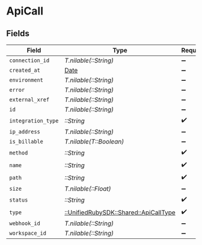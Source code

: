 # ApiCall


## Fields

| Field                                                                       | Type                                                                        | Required                                                                    | Description                                                                 |
| --------------------------------------------------------------------------- | --------------------------------------------------------------------------- | --------------------------------------------------------------------------- | --------------------------------------------------------------------------- |
| `connection_id`                                                             | *T.nilable(::String)*                                                       | :heavy_minus_sign:                                                          | N/A                                                                         |
| `created_at`                                                                | [Date](https://ruby-doc.org/stdlib-2.6.1/libdoc/date/rdoc/Date.html)        | :heavy_minus_sign:                                                          | N/A                                                                         |
| `environment`                                                               | *T.nilable(::String)*                                                       | :heavy_minus_sign:                                                          | N/A                                                                         |
| `error`                                                                     | *T.nilable(::String)*                                                       | :heavy_minus_sign:                                                          | N/A                                                                         |
| `external_xref`                                                             | *T.nilable(::String)*                                                       | :heavy_minus_sign:                                                          | N/A                                                                         |
| `id`                                                                        | *T.nilable(::String)*                                                       | :heavy_minus_sign:                                                          | N/A                                                                         |
| `integration_type`                                                          | *::String*                                                                  | :heavy_check_mark:                                                          | N/A                                                                         |
| `ip_address`                                                                | *T.nilable(::String)*                                                       | :heavy_minus_sign:                                                          | N/A                                                                         |
| `is_billable`                                                               | *T.nilable(T::Boolean)*                                                     | :heavy_minus_sign:                                                          | N/A                                                                         |
| `method`                                                                    | *::String*                                                                  | :heavy_check_mark:                                                          | N/A                                                                         |
| `name`                                                                      | *::String*                                                                  | :heavy_check_mark:                                                          | N/A                                                                         |
| `path`                                                                      | *::String*                                                                  | :heavy_check_mark:                                                          | N/A                                                                         |
| `size`                                                                      | *T.nilable(::Float)*                                                        | :heavy_minus_sign:                                                          | N/A                                                                         |
| `status`                                                                    | *::String*                                                                  | :heavy_check_mark:                                                          | N/A                                                                         |
| `type`                                                                      | [::UnifiedRubySDK::Shared::ApiCallType](../../models/shared/apicalltype.md) | :heavy_check_mark:                                                          | N/A                                                                         |
| `webhook_id`                                                                | *T.nilable(::String)*                                                       | :heavy_minus_sign:                                                          | N/A                                                                         |
| `workspace_id`                                                              | *T.nilable(::String)*                                                       | :heavy_minus_sign:                                                          | N/A                                                                         |